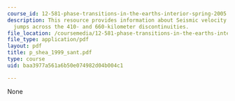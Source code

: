 ```yaml
---
course_id: 12-581-phase-transitions-in-the-earths-interior-spring-2005
description: This resource provides information about Seismic velocity and density
  jumps across the 410- and 660-kilometer discontinuities.
file_location: /coursemedia/12-581-phase-transitions-in-the-earths-interior-spring-2005/baa3977a561a6b50e074982d04b004c1_p_shea_1999_sant.pdf
file_type: application/pdf
layout: pdf
title: p_shea_1999_sant.pdf
type: course
uid: baa3977a561a6b50e074982d04b004c1

---
```

None